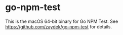 # go-npm-test

This is the macOS 64-bit binary for Go NPM Test. See https://github.com/zaydek/go-npm-test for details.
